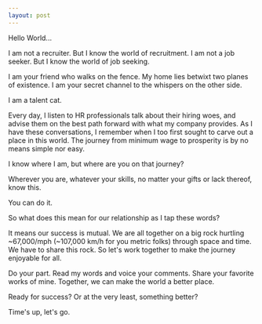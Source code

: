 ```yaml
---
layout: post
---
```


Hello World...

I am not a recruiter. But I know the world of recruitment.
I am not a job seeker. But I know the world of job seeking.

I am your friend who walks on the fence. My home lies betwixt two planes of existence. I am your secret channel to the whispers on the other side.

I am a talent cat.

Every day, I listen to HR professionals talk about their hiring woes, and advise them on the best path forward with what my company provides. As I have these conversations, I remember when I too first sought to carve out a place in this world. The journey from minimum wage to prosperity is by no means simple nor easy.

I know where I am, but where are you on that journey?

Wherever you are, whatever your skills, no matter your gifts or lack thereof, know this.

You can do it.

So what does this mean for our relationship as I tap these words?

It means our success is mutual. We are all together on a big rock hurtling ~67,000/mph (~107,000 km/h for you metric folks) through space and time. We have to share this rock. So let's work together to make the journey enjoyable for all.

Do your part. Read my words and voice your comments. Share your favorite works of mine. Together, we can make the world a better place.

Ready for success? Or at the very least, something better?

Time's up, let's go.
